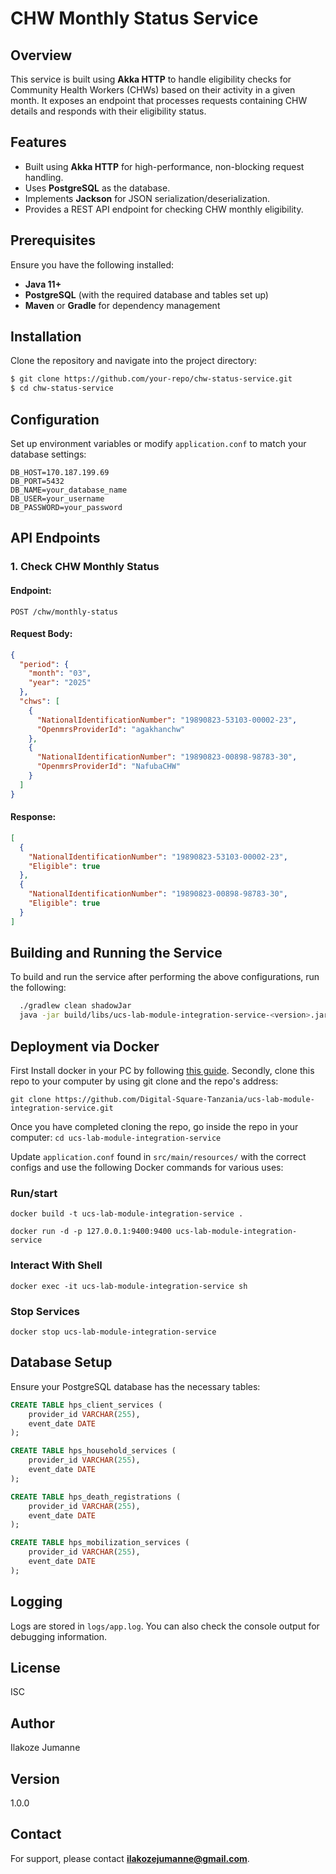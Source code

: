 # CHW Monthly Status Service

## Overview
This service is built using **Akka HTTP** to handle eligibility checks for Community Health Workers (CHWs) based on their activity in a given month. It exposes an endpoint that processes requests containing CHW details and responds with their eligibility status.

## Features
- Built using **Akka HTTP** for high-performance, non-blocking request handling.
- Uses **PostgreSQL** as the database.
- Implements **Jackson** for JSON serialization/deserialization.
- Provides a REST API endpoint for checking CHW monthly eligibility.

## Prerequisites
Ensure you have the following installed:
- **Java 11+**
- **PostgreSQL** (with the required database and tables set up)
- **Maven** or **Gradle** for dependency management

## Installation
Clone the repository and navigate into the project directory:
```sh
$ git clone https://github.com/your-repo/chw-status-service.git
$ cd chw-status-service
```

## Configuration
Set up environment variables or modify `application.conf` to match your database settings:

```
DB_HOST=170.187.199.69
DB_PORT=5432
DB_NAME=your_database_name
DB_USER=your_username
DB_PASSWORD=your_password
```

## API Endpoints

### 1. Check CHW Monthly Status
#### Endpoint:
```http
POST /chw/monthly-status
```
#### Request Body:
```json
{
  "period": {
    "month": "03",
    "year": "2025"
  },
  "chws": [
    {
      "NationalIdentificationNumber": "19890823-53103-00002-23",
      "OpenmrsProviderId": "agakhanchw"
    },
    {
      "NationalIdentificationNumber": "19890823-00898-98783-30",
      "OpenmrsProviderId": "NafubaCHW"
    }
  ]
}
```
#### Response:
```json
[
  {
    "NationalIdentificationNumber": "19890823-53103-00002-23",
    "Eligible": true
  },
  {
    "NationalIdentificationNumber": "19890823-00898-98783-30",
    "Eligible": true
  }
]
```

## Building and Running the Service
To build and run the service after performing the above configurations, run the following:
```sh
  ./gradlew clean shadowJar
  java -jar build/libs/ucs-lab-module-integration-service-<version>.jar
```

## Deployment via Docker

First Install docker in your PC by following [this guide](https://docs.docker.com/engine/install/). Secondly, clone this repo to your computer by using git clone and the repo's address:

`git clone https://github.com/Digital-Square-Tanzania/ucs-lab-module-integration-service.git`

Once you have completed cloning the repo, go inside the repo in your computer: `cd ucs-lab-module-integration-service`

Update `application.conf` found in `src/main/resources/` with the correct configs and use the following Docker commands for various uses:

### Run/start
`docker build -t ucs-lab-module-integration-service .`

`docker run -d -p 127.0.0.1:9400:9400 ucs-lab-module-integration-service`

### Interact With Shell

`docker exec -it ucs-lab-module-integration-service sh`

### Stop Services

`docker stop ucs-lab-module-integration-service`

## Database Setup
Ensure your PostgreSQL database has the necessary tables:
```sql
CREATE TABLE hps_client_services (
    provider_id VARCHAR(255),
    event_date DATE
);

CREATE TABLE hps_household_services (
    provider_id VARCHAR(255),
    event_date DATE
);

CREATE TABLE hps_death_registrations (
    provider_id VARCHAR(255),
    event_date DATE
);

CREATE TABLE hps_mobilization_services (
    provider_id VARCHAR(255),
    event_date DATE
);
```

## Logging
Logs are stored in `logs/app.log`. You can also check the console output for debugging information.

## License
ISC

## Author
Ilakoze Jumanne

## Version
1.0.0

## Contact
For support, please contact **ilakozejumanne@gmail.com**.

